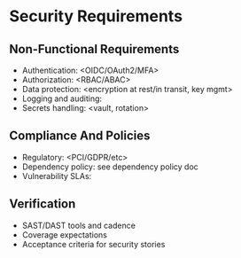 # Security Requirements

## Non-Functional Requirements

- Authentication: <OIDC/OAuth2/MFA>
- Authorization: <RBAC/ABAC>
- Data protection: <encryption at rest/in transit, key mgmt>
- Logging and auditing: <scope and retention>
- Secrets handling: <vault, rotation>

## Compliance And Policies

- Regulatory: <PCI/GDPR/etc>
- Dependency policy: see dependency policy doc
- Vulnerability SLAs: <severities and time>

## Verification

- SAST/DAST tools and cadence
- Coverage expectations
- Acceptance criteria for security stories
